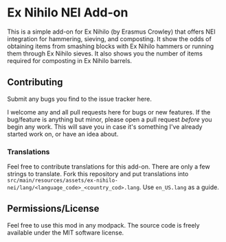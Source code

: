 # Ex Nihilo NEI Add-on

This is a simple add-on for Ex Nihilo (by Erasmus Crowley) that offers NEI integration for hammering, sieving, and composting.
It show the odds of obtaining items from smashing blocks with Ex Nihilo hammers or running them through Ex Nihilo sieves.
It also shows you the number of items required for composting in Ex Nihilo barrels.

## Contributing

Submit any bugs you find to the issue tracker here.

I welcome any and all pull requests here for bugs or new features.
If the bug/feature is anything but minor, please open a pull request *before* you begin any work.
This will save you in case it's something I've already started work on, or have an idea about.

### Translations

Feel free to contribute translations for this add-on.
There are only a few strings to translate.
Fork this repository and put translations into `src/main/resources/assets/ex-nihilo-nei/lang/<language_code>_<country_cod>.lang`.
Use `en_US.lang` as a guide.

## Permissions/License

Feel free to use this mod in any modpack.
The source code is freely available under the MIT software license.

